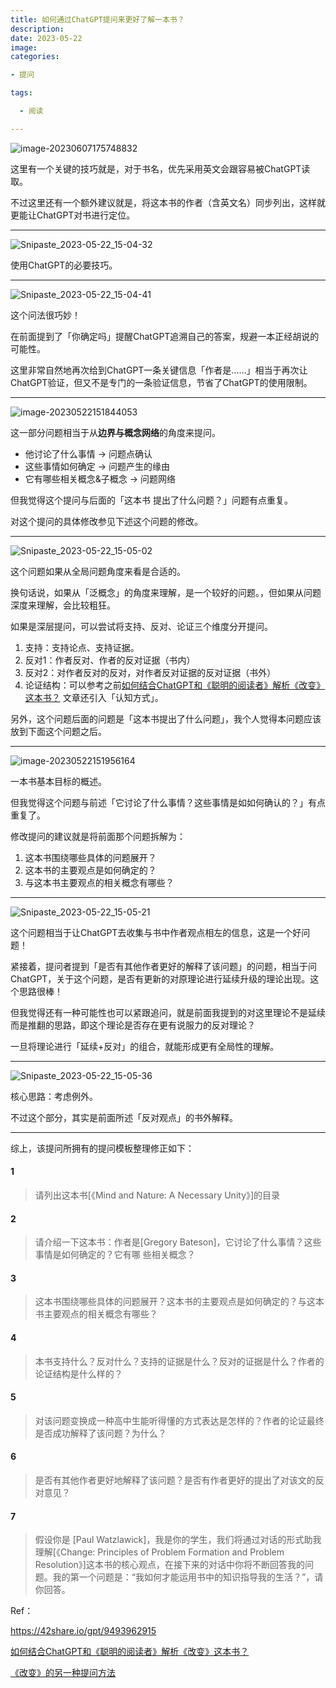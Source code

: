```yaml
---
title: 如何通过ChatGPT提问来更好了解一本书？
description: 
date: 2023-05-22
image: 
categories:

- 提问

tags:

  - 阅读

---
```


![image-20230607175748832](https://pbox.online/202306071757866.png)

这里有一个关键的技巧就是，对于书名，优先采用英文会跟容易被ChatGPT读取。 

不过这里还有一个额外建议就是，将这本书的作者（含英文名）同步列出，这样就更能让ChatGPT对书进行定位。

---

![Snipaste_2023-05-22_15-04-32](http://pbox.online/202305221506103.png)

使用ChatGPT的必要技巧。

---

![Snipaste_2023-05-22_15-04-41](http://pbox.online/202305221506028.png)

这个问法很巧妙！

在前面提到了「你确定吗」提醒ChatGPT追溯自己的答案，规避一本正经胡说的可能性。 

这里非常自然地再次给到ChatGPT一条关键信息「作者是……」相当于再次让ChatGPT验证，但又不是专门的一条验证信息，节省了ChatGPT的使用限制。

---

![image-20230522151844053](http://pbox.online/202305221518081.png)

这一部分问题相当于从**边界与概念网络**的角度来提问。

- 他讨论了什么事情 → 问题点确认
- 这些事情如何确定 → 问题产生的缘由
- 它有哪些相关概念&子概念 → 问题网络

但我觉得这个提问与后面的「这本书 提出了什么问题？」问题有点重复。

对这个提问的具体修改参见下述这个问题的修改。

---

![Snipaste_2023-05-22_15-05-02](http://pbox.online/202305221506001.png)

这个问题如果从全局问题角度来看是合适的。

换句话说，如果从「泛概念」的角度来理解，是一个较好的问题。，但如果从问题深度来理解，会比较粗狂。

如果是深层提问，可以尝试将支持、反对、论证三个维度分开提问。

1. 支持：支持论点、支持证据。
2. 反对1：作者反对、作者的反对证据（书内）
3. 反对2：对作者反对的反对，对作者反对证据的反对证据（书外）
4. 论证结构：可以参考之前[如何结合ChatGPT和《聪明的阅读者》解析《改变》这本书？](https://gptlearning.top/p/如何结合chatgpt和聪明的阅读者解析改变这本书/) 文章还引入「认知方式」。 

另外，这个问题后面的问题是「这本书提出了什么问题」，我个人觉得本问题应该放到下面这个问题之后。

---

![image-20230522151956164](http://pbox.online/202305221519212.png)

一本书基本目标的概述。 

但我觉得这个问题与前述「它讨论了什么事情？这些事情是如如何确认的？」有点重复了。 

修改提问的建议就是将前面那个问题拆解为：

1. 这本书围绕哪些具体的问题展开？
2. 这本书的主要观点是如何确定的？
3. 与这本书主要观点的相关概念有哪些？

---

![Snipaste_2023-05-22_15-05-21](http://pbox.online/202305221506274.png)

这个问题相当于让ChatGPT去收集与书中作者观点相左的信息，这是一个好问题！

紧接着，提问者提到「是否有其他作者更好的解释了该问题」的问题，相当于问ChatGPT，关于这个问题，是否有更新的对原理论进行延续升级的理论出现。这个思路很棒！

但我觉得还有一种可能性也可以紧跟追问，就是前面我提到的对这里理论不是延续而是推翻的思路，即这个理论是否存在更有说服力的反对理论？

一旦将理论进行「延续+反对」的组合，就能形成更有全局性的理解。

---

![Snipaste_2023-05-22_15-05-36](http://pbox.online/202305221506186.png)

核心思路：考虑例外。 

不过这个部分，其实是前面所述「反对观点」的书外解释。

---



综上，该提问所拥有的提问模板整理修正如下：

#### 1

> 请列出这本书[《Mind and Nature: A Necessary Unity》]的目录

#### 2

> 请介绍一下这本书：作者是[Gregory Bateson]，它讨论了什么事情？这些事情是如何确定的？它有哪
> 些相关概念？

#### 3

> 这本书围绕哪些具体的问题展开？这本书的主要观点是如何确定的？与这本书主要观点的相关概念有哪些？

#### 4

> 本书支持什么？反对什么？支持的证据是什么？反对的证据是什么？作者的论证结构是什么样的？

#### 5

> 对该问题变换成一种高中生能听得懂的方式表达是怎样的？作者的论证最终是否成功解释了该问题？为什么？

#### 6

> 是否有其他作者更好地解释了该问题？是否有作者更好的提出了对该文的反对意见？

#### 7

> 假设你是 [Paul Watzlawick]，我是你的学生，我们将通过对话的形式助我理解[《Change: Principles of Problem Formation and Problem Resolution》]这本书的核心观点，在接下来的对话中你将不断回答我的问题。我的第一个问题是：“我如何才能运用书中的知识指导我的生活？”，请你回答。



Ref：

https://42share.io/gpt/9493962915

[如何结合ChatGPT和《聪明的阅读者》解析《改变》这本书？](https://gptlearning.top/p/如何结合chatgpt和聪明的阅读者解析改变这本书/)

[《改变》的另一种提问方法](http://pbox.online/202305221543150.jpeg)


